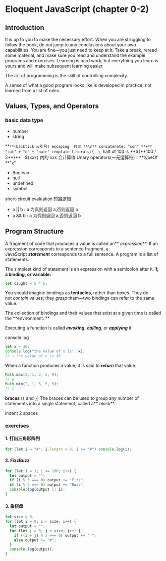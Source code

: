# Eloquent JavaScript (chapter 0-2)

## Introduction

It is up to you to make the necessary effort. When you are struggling to follow the book, do not jump to any conclusions about your own capabilities. You are fine—you just need to keep at it. Take a break, reread some material, and make sure you read and understand the example programs and exercises. Learning is hard work, but everything you learn is yours and will make subsequent learning easier.

The art of programming is the skill of controlling complexity.

A sense of what a good program looks like is developed in practice, not learned from a list of rules.

## Values, Types, and Operators

### basic data type

- number
- string

**`**(backtick 反引号)
escaping  转义 **\n**
concatenate: "con" **+** "cat" + "e" + "nate"
template literals:\_ \_`half of 100 is **${**100 / 2**}**` `${xxx}`内的 xxx 会计算值
Unary operators(一元运算符)：**typeOf **"x"

- Boolean
- null
- undefined
- symbol

short-circuit evaluation 短路逻辑

- a || b : a 为真则返回 a,否则返回 b
- a && b : a 为假则返回 a,否则返回 b

## Program Structure

A fragment of code that produces a value is called an** *expression***.
If an expression corresponds to a sentence fragment, a JavaScript **_statement_** corresponds to a full sentence.
A program is a list of statements.

The simplest kind of statement is an expression with a semicolon after it. **1;**
**a binding, or variable:**

```javascript
let caught = 5 * 5;
```

You should imagine bindings as **tentacles**, rather than boxes. They do not *contain* values; they *grasp* them—two bindings can refer to the same value.

The collection of bindings and their values that exist at a given time is called the **environment. **

Executing a function is called **_invoking_**, **_calling_**, or **_applying_** it

console.log

```javascript
let x = 30;
console.log("the value of x is", x);
// → the value of x is 30
```

When a function produces a value, it is said to **_return_** that value.

```javascript
Math.max(2, 1, 3, 5, 9);
// 9
Math.min(2, 1, 3, 5, 9);
// 1
```

**braces** (`{` and `}`)
The braces can be used to group any number of statements into a single statement, called a** *block***.

indent 2 spaces

### exercises

#### 1. 打出三角形阵列

```javascript
for (let i = "#"; i.length < 8; i += "#") console.log(i);
```

#### 2. FizzBuzz

```javascript
for (let i = 1; i <= 100; i++) {
  let output = "";
  if (i % 3 === 0) output += "Fizz";
  if (i % 5 === 0) output += "Buzz";
  console.log(output || i);
}
```

#### 3. 象棋盘

```javascript
let size = 8;
for (let i = 0; i < size; i++) {
  let output = "";
  for (let j = 0; j < size; j++) {
    if ((i + j) % 2 === 0) output += " ";
    else output += "#";
  }
  console.log(output);
}
```
